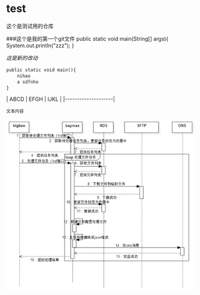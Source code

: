 # test
这个是测试用的仓库

###这个是我的第一个git文件
	public static void main(String[] args){
		System.out.println("zzz");
	}

*这是新的改动*

````
public static void main(){
	nihao
	a sdfnho
}
````

| ABCD | EFGH | IJKL |
|--------------------|

<small>文本内容</small>				

![流程](https://github.com/qiuto/test/blob/master/process.jpg)
